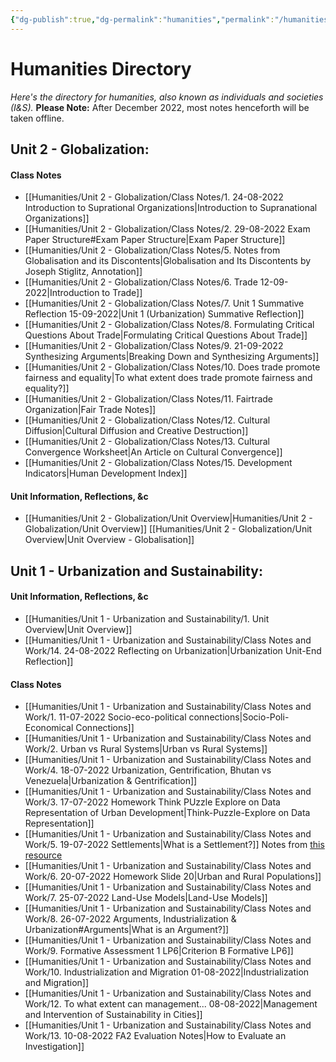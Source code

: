 ```yaml
---
{"dg-publish":true,"dg-permalink":"humanities","permalink":"/humanities/"}
---
```


# Humanities Directory
*Here's the directory for humanities, also known as individuals and societies (I&S).*
**Please Note:** After December 2022, most notes henceforth will be taken offline.

## Unit 2 - Globalization: 

#### Class Notes 
- [[Humanities/Unit 2 - Globalization/Class Notes/1. 24-08-2022 Introduction to Suprational Organizations\|Introduction to Supranational Organizations]]
- [[Humanities/Unit 2 - Globalization/Class Notes/2. 29-08-2022 Exam Paper Structure#Exam Paper Structure\|Exam Paper Structure]] 
- [[Humanities/Unit 2 - Globalization/Class Notes/5. Notes from Globalisation and its Discontents\|Globalisation and Its Discontents by Joseph Stiglitz, Annotation]]
- [[Humanities/Unit 2 - Globalization/Class Notes/6. Trade 12-09-2022\|Introduction to Trade]]
- [[Humanities/Unit 2 - Globalization/Class Notes/7. Unit 1 Summative Reflection 15-09-2022\|Unit 1 (Urbanization) Summative Reflection]]
- [[Humanities/Unit 2 - Globalization/Class Notes/8. Formulating Critical Questions About Trade\|Formulating Critical Questions About Trade]]
- [[Humanities/Unit 2 - Globalization/Class Notes/9. 21-09-2022 Synthesizing Arguments\|Breaking Down and Synthesizing Arguments]]
- [[Humanities/Unit 2 - Globalization/Class Notes/10. Does trade promote fairness and equality\|To what extent does trade promote fairness and equality?]]
- [[Humanities/Unit 2 - Globalization/Class Notes/11. Fairtrade Organization\|Fair Trade Notes]]
- [[Humanities/Unit 2 - Globalization/Class Notes/12. Cultural Diffusion\|Cultural Diffusion and Creative Destruction]]
- [[Humanities/Unit 2 - Globalization/Class Notes/13. Cultural Convergence Worksheet\|An Article on Cultural Convergence]] 
- [[Humanities/Unit 2 - Globalization/Class Notes/15. Development Indicators\|Human Development Index]]
#### Unit Information, Reflections, &c 
- [[Humanities/Unit 2 - Globalization/Unit Overview\|Humanities/Unit 2 - Globalization/Unit Overview]] [[Humanities/Unit 2 - Globalization/Unit Overview\|Unit Overview - Globalisation]]

## Unit 1 - Urbanization and Sustainability: 
#### Unit Information, Reflections, &c 
- [[Humanities/Unit 1 - Urbanization and Sustainability/1. Unit Overview\|Unit Overview]]
- [[Humanities/Unit 1 - Urbanization and Sustainability/Class Notes and Work/14. 24-08-2022 Reflecting on Urbanization\|Urbanization Unit-End Reflection]]

#### Class Notes 
- [[Humanities/Unit 1 - Urbanization and Sustainability/Class Notes and Work/1. 11-07-2022 Socio-eco-political connections\|Socio-Poli-Economical Connections]]
- [[Humanities/Unit 1 - Urbanization and Sustainability/Class Notes and Work/2. Urban vs Rural Systems\|Urban vs Rural Systems]]
- [[Humanities/Unit 1 - Urbanization and Sustainability/Class Notes and Work/4. 18-07-2022 Urbanization, Gentrification, Bhutan vs Venezuela\|Urbanization & Gentrification]]
- [[Humanities/Unit 1 - Urbanization and Sustainability/Class Notes and Work/3. 17-07-2022 Homework Think PUzzle Explore on Data Representation of Urban Development\|Think-Puzzle-Explore on Data Representation]]
- [[Humanities/Unit 1 - Urbanization and Sustainability/Class Notes and Work/5. 19-07-2022 Settlements\|What is a Settlement?]] Notes from [this resource](https://drive.google.com/file/d/1Li-0sAVuZnjLtquoMEnvHqGl42-Hwu8I/view) 
- [[Humanities/Unit 1 - Urbanization and Sustainability/Class Notes and Work/6. 20-07-2022 Homework Slide 20\|Urban and Rural Populations]]
- [[Humanities/Unit 1 - Urbanization and Sustainability/Class Notes and Work/7. 25-07-2022 Land-Use Models\|Land-Use Models]]
- [[Humanities/Unit 1 - Urbanization and Sustainability/Class Notes and Work/8. 26-07-2022 Arguments, Industrialization & Urbanization#Arguments\|What is an Argument?]]
- [[Humanities/Unit 1 - Urbanization and Sustainability/Class Notes and Work/9. Formative Assessment 1 LP6\|Criterion B Formative LP6]]
- [[Humanities/Unit 1 - Urbanization and Sustainability/Class Notes and Work/10. Industrialization and Migration 01-08-2022\|Industrialization and Migration]]
- [[Humanities/Unit 1 - Urbanization and Sustainability/Class Notes and Work/12. To what extent can management... 08-08-2022\|Management and Intervention of Sustainability in Cities]]
- [[Humanities/Unit 1 - Urbanization and Sustainability/Class Notes and Work/13. 10-08-2022 FA2 Evaluation Notes\|How to Evaluate an Investigation]]